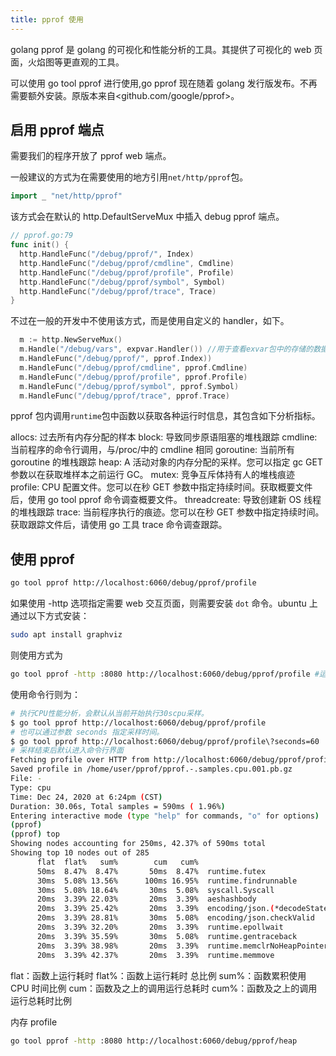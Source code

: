 ```yaml
---
title: pprof 使用
---
```


golang pprof 是 golang 的可视化和性能分析的工具。其提供了可视化的 web 页面，火焰图等更直观的工具。

可以使用 go tool pprof 进行使用,go pprof 现在随着 golang 发行版发布。不再需要额外安装。原版本来自<github.com/google/pprof>。

## 启用 pprof 端点

需要我们的程序开放了 pprof web 端点。

一般建议的方式为在需要使用的地方引用`net/http/pprof`包。

```go
import _ "net/http/pprof"
```

该方式会在默认的 http.DefaultServeMux 中插入 debug pprof 端点。

```go
// pprof.go:79
func init() {
  http.HandleFunc("/debug/pprof/", Index)
  http.HandleFunc("/debug/pprof/cmdline", Cmdline)
  http.HandleFunc("/debug/pprof/profile", Profile)
  http.HandleFunc("/debug/pprof/symbol", Symbol)
  http.HandleFunc("/debug/pprof/trace", Trace)
}
```

不过在一般的开发中不使用该方式，而是使用自定义的 handler，如下。

```go
  m := http.NewServeMux()
  m.Handle("/debug/vars", expvar.Handler()) //用于查看exvar包中的存储的数据，由于一般无人使用该包，所以意义不大。
  m.HandleFunc("/debug/pprof/", pprof.Index))
  m.HandleFunc("/debug/pprof/cmdline", pprof.Cmdline)
  m.HandleFunc("/debug/pprof/profile", pprof.Profile)
  m.HandleFunc("/debug/pprof/symbol", pprof.Symbol)
  m.HandleFunc("/debug/pprof/trace", pprof.Trace)
```

pprof 包内调用`runtime`包中函数以获取各种运行时信息，其包含如下分析指标。

allocs: 过去所有内存分配的样本
block: 导致同步原语阻塞的堆栈跟踪
cmdline: 当前程序的命令行调用，与/proc/中的 cmdline 相同
goroutine: 当前所有 goroutine 的堆栈跟踪
heap: A 活动对象的内存分配的采样。您可以指定 gc GET 参数以在获取堆样本之前运行 GC。
mutex: 竞争互斥体持有人的堆栈痕迹
profile: CPU 配置文件。您可以在秒 GET 参数中指定持续时间。获取概要文件后，使用 go tool pprof 命令调查概要文件。
threadcreate: 导致创建新 OS 线程的堆栈跟踪
trace: 当前程序执行的痕迹。您可以在秒 GET 参数中指定持续时间。获取跟踪文件后，请使用 go 工具 trace 命令调查跟踪。

## 使用 pprof

```sh
go tool pprof http://localhost:6060/debug/pprof/profile
```

如果使用 -http 选项指定需要 web 交互页面，则需要安装 `dot` 命令。ubuntu 上通过以下方式安装：

```sh
sudo apt install graphviz
```

则使用方式为

```sh
go tool pprof -http :8080 http://localhost:6060/debug/pprof/profile #运行 cpu profile 并在本地 :8080 通过浏览器查看

```

使用命令行则为：

```sh
# 执行CPU性能分析，会默认从当前开始执行30scpu采样。
$ go tool pprof http://localhost:6060/debug/pprof/profile
# 也可以通过参数 seconds 指定采样时间。
$ go tool pprof http://localhost:6060/debug/pprof/profile\?seconds=60
# 采样结束后默认进入命令行界面
Fetching profile over HTTP from http://localhost:6060/debug/pprof/profile
Saved profile in /home/user/pprof/pprof.-.samples.cpu.001.pb.gz
File: -
Type: cpu
Time: Dec 24, 2020 at 6:24pm (CST)
Duration: 30.06s, Total samples = 590ms ( 1.96%)
Entering interactive mode (type "help" for commands, "o" for options)
(pprof)
(pprof) top
Showing nodes accounting for 250ms, 42.37% of 590ms total
Showing top 10 nodes out of 285
      flat  flat%   sum%        cum   cum%
      50ms  8.47%  8.47%       50ms  8.47%  runtime.futex
      30ms  5.08% 13.56%      100ms 16.95%  runtime.findrunnable
      30ms  5.08% 18.64%       30ms  5.08%  syscall.Syscall
      20ms  3.39% 22.03%       20ms  3.39%  aeshashbody
      20ms  3.39% 25.42%       20ms  3.39%  encoding/json.(*decodeState).rescanLiteral
      20ms  3.39% 28.81%       30ms  5.08%  encoding/json.checkValid
      20ms  3.39% 32.20%       20ms  3.39%  runtime.epollwait
      20ms  3.39% 35.59%       30ms  5.08%  runtime.gentraceback
      20ms  3.39% 38.98%       20ms  3.39%  runtime.memclrNoHeapPointers
      20ms  3.39% 42.37%       20ms  3.39%  runtime.memmove
```

flat：函数上运行耗时
flat%：函数上运行耗时 总比例
sum%：函数累积使用 CPU 时间比例
cum：函数及之上的调用运行总耗时
cum%：函数及之上的调用运行总耗时比例

内存 profile

```sh
go tool pprof -http :8080 http://localhost:6060/debug/pprof/heap
```
